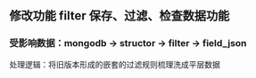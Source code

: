 ## 修改功能 filter 保存、过滤、检查数据功能

### 受影响数据：mongodb -> structor -> filter -> field_json

处理逻辑：将旧版本形成的嵌套的过滤规则梳理洗成平层数据

